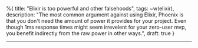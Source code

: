 %{
  title: "Elixir is too powerful and other falsehoods",
  tags: ~w(elixir),
  description: "The most common argument against using Elixir, Phoenix is that you don't need the amount of power it provides for your project. Even though 1ms response times might seem irrevelent for your zero-user mvp, you benefit indirectly from the raw power in other ways.",
  draft: true
}

---

